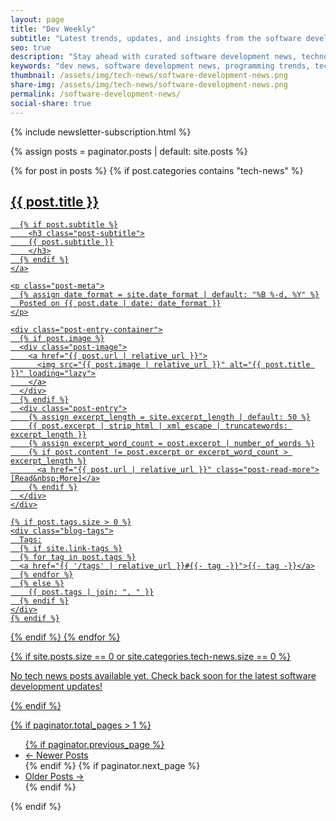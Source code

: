 ```yaml
---
layout: page
title: "Dev Weekly"
subtitle: "Latest trends, updates, and insights from the software development world"
seo: true
description: "Stay ahead with curated software development news, technology trends, programming updates, and tech industry insights. Covering web development, mobile apps, DevOps, AI/ML, and emerging technologies."
keywords: "dev news, software development news, programming trends, technology updates, web development news, mobile development, DevOps trends, AI ML updates, software engineering news, tech industry insights"
thumbnail: /assets/img/tech-news/software-development-news.png
share-img: /assets/img/tech-news/software-development-news.png
permalink: /software-development-news/
social-share: true
---
```


<script type="application/ld+json">
{
  "@context": "https://schema.org",
  "@type": "CollectionPage",
  "headline": "Dev Weekly - Software Development Updates",
  "description": "Curated software development news, technology trends, and programming updates covering web development, mobile apps, DevOps, AI/ML, and emerging technologies.",
  "author": {
    "@type": "Person",
    "name": "Ajit Singh",
    "url": "https://github.com/ajitsing"
  },
  "publisher": {
    "@type": "Person",
    "name": "Ajit Singh",
    "url": "{{ site.url }}"
  },
  "mainEntityOfPage": {
    "@type": "WebPage",
    "@id": "{{ site.url }}{{ page.url }}"
  },
  "about": [
    {
      "@type": "Thing",
      "name": "Software Development"
    },
    {
      "@type": "Thing",
      "name": "Technology News"
    },
    {
      "@type": "Thing",
      "name": "Programming"
    },
    {
      "@type": "Thing",
      "name": "Tech Industry"
    }
  ],
  "specialty": [
    "Web Development News",
    "Mobile Development Updates",
    "DevOps Trends",
    "AI and Machine Learning",
    "Programming Languages",
    "Software Engineering"
  ],
  "breadcrumb": {
    "@type": "BreadcrumbList",
    "@id": "{{ site.url }}{{ page.url }}#breadcrumb",
    "itemListElement": [
      {
        "@type": "ListItem",
        "position": 1,
        "name": "Home",
        "item": {
          "@type": "WebSite",
          "@id": "{{ site.url }}",
          "name": "Home"
        }
      },
      {
        "@type": "ListItem",
        "position": 2,
        "name": "{{ page.title | escape }}",
        "item": {
          "@type": "CollectionPage",
          "@id": "{{ site.url }}{{ page.url }}",
          "name": "{{ page.title | escape }}"
        }
      }
    ]
  }
}
</script>

<div class="newsletter-section-footer">
  {% include newsletter-subscription.html %}
</div>

{% assign posts = paginator.posts | default: site.posts %}
<div class="posts-list">
  {% for post in posts %}
  {% if post.categories contains "tech-news" %}
  <article class="post-preview">
    <a href="{{ post.url | relative_url }}">
      <h2 class="post-title">{{ post.title }}</h2>

      {% if post.subtitle %}
        <h3 class="post-subtitle">
        {{ post.subtitle }}
        </h3>
      {% endif %}
    </a>

    <p class="post-meta">
      {% assign date_format = site.date_format | default: "%B %-d, %Y" %}
      Posted on {{ post.date | date: date_format }}
    </p>

    <div class="post-entry-container">
      {% if post.image %}
      <div class="post-image">
        <a href="{{ post.url | relative_url }}">
          <img src="{{ post.image | relative_url }}" alt="{{ post.title }}" loading="lazy">
        </a>
      </div>
      {% endif %}
      <div class="post-entry">
        {% assign excerpt_length = site.excerpt_length | default: 50 %}
        {{ post.excerpt | strip_html | xml_escape | truncatewords: excerpt_length }}
        {% assign excerpt_word_count = post.excerpt | number_of_words %}
        {% if post.content != post.excerpt or excerpt_word_count > excerpt_length %}
          <a href="{{ post.url | relative_url }}" class="post-read-more">[Read&nbsp;More]</a>
        {% endif %}
      </div>
    </div>

    {% if post.tags.size > 0 %}
    <div class="blog-tags">
      Tags:
      {% if site.link-tags %}
      {% for tag in post.tags %}
      <a href="{{ '/tags' | relative_url }}#{{- tag -}}">{{- tag -}}</a>
      {% endfor %}
      {% else %}
        {{ post.tags | join: ", " }}
      {% endif %}
    </div>
    {% endif %}

   </article>
   {% endif %}
  {% endfor %}
</div>

{% if site.posts.size == 0 or site.categories.tech-news.size == 0 %}
<div class="no-posts">
  <p>No tech news posts available yet. Check back soon for the latest software development updates!</p>
</div>
{% endif %}

{% if paginator.total_pages > 1 %}
<ul class="pagination main-pager">
  {% if paginator.previous_page %}
  <li class="page-item previous">
    <a class="page-link" href="{{ paginator.previous_page_path | relative_url }}">&larr; Newer Posts</a>
  </li>
  {% endif %}
  {% if paginator.next_page %}
  <li class="page-item next">
    <a class="page-link" href="{{ paginator.next_page_path | relative_url }}">Older Posts &rarr;</a>
  </li>
  {% endif %}
</ul>
{% endif %}
